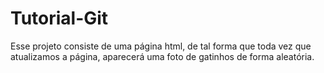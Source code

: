 # Tutorial-Git

Esse projeto consiste de uma página html, de tal forma que toda vez que atualizamos a página, aparecerá uma foto de gatinhos de forma aleatória.